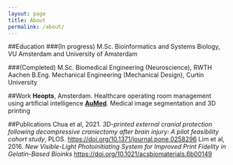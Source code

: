 ```yaml
---
layout: page
title: About
permalink: /about/
---
```


##Education
###(In progress) 
M.Sc. Bioinformatics and Systems Biology, VU Amsterdam and University of Amsterdam

###(Completed)
M.Sc. Biomedical Engineering (Neuroscience), RWTH Aachen
B.Eng. Mechanical Engineering (Mechanical Design), Curtin University


##Work
**Heopts**, Amsterdam. Healthcare operating room management using artificial intelligence 
**[AuMed](https://au-med.com)**. Medical image segmentation and 3D printing


##Publications
Chua et al, 2021. *3D-printed external cranial protection following decompressive craniectomy after brain injury: A pilot feasibility cohort study*, PLOS. https://doi.org/10.1371/journal.pone.0258296
Lim et al, 2016. *New Visible-Light Photoinitiating System for Improved Print Fidelity in Gelatin-Based Bioinks* https://doi.org/10.1021/acsbiomaterials.6b00149